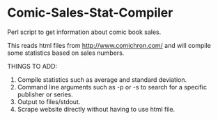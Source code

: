 # Comic-Sales-Stat-Compiler

Perl script to get information about comic book sales.

This reads html files from http://www.comichron.com/ and will compile some statistics based on sales numbers.

THINGS TO ADD:
1. Compile statistics such as average and standard deviation.
2. Command line arguments such as -p or -s to search for a specific publisher or series.
3. Output to files/stdout.
4. Scrape website directly without having to use html file.
